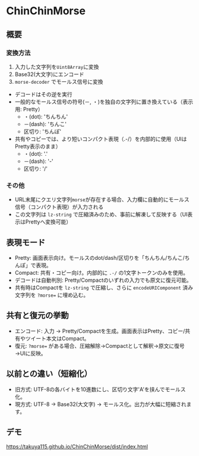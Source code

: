 # ChinChinMorse

## 概要

### 変換方法

1. 入力した文字列を`Uint8Array`に変換
2. Base32(大文字)にエンコード
3. `morse-decoder` でモールス信号に変換

* デコードはその逆を実行
* 一般的なモールス信号の符号(－, ・)を独自の文字列に置き換えている（表示用: Pretty）
  * ・(dot): 'ちんちん'
  * －(dash): 'ちんこ'
  * 区切り: 'ちんぽ'
* 共有やコピーでは、より短いコンパクト表現（.-/）を内部的に使用（UIはPretty表示のまま）
  * ・(dot): '.'
  * －(dash): '-'
  * 区切り: '/'

### その他

* URL末尾にクエリ文字列`morse`が存在する場合、入力欄に自動的にモールス信号（コンパクト表現）が入力される
* この文字列は `lz-string` で圧縮済みのため、事前に解凍して反映する（UI表示はPrettyへ変換可能）

## 表現モード

* Pretty: 画面表示向け。モールスのdot/dash/区切りを「ちんちん/ちんこ/ちんぽ」で表現。
* Compact: 共有・コピー向け。内部的に `.-/` の1文字トークンのみを使用。
* デコードは自動判別: Pretty/Compactのいずれの入力でも原文に復元可能。
* 共有時はCompactを `lz-string` で圧縮し、さらに `encodeURIComponent` 済み文字列を `?morse=` に埋め込む。

## 共有と復元の挙動

* エンコード: 入力 → Pretty/Compactを生成。画面表示はPretty、コピー/共有やツイート本文はCompact。
* 復元: `?morse=` がある場合、圧縮解除→Compactとして解釈→原文に復号→UIに反映。

## 以前との違い（短縮化）

* 旧方式: UTF-8の各バイトを10進数にし、区切り文字'A'を挟んでモールス化。
* 現方式: UTF-8 → Base32(大文字) → モールス化。出力が大幅に短縮されます。

## デモ

<https://takuya115.github.io/ChinChinMorse/dist/index.html>

